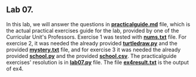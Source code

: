 ## Lab 07.



In this lab, we will answer the questions in **[practicalguide.md](https://github.com/alexandradecarvalho/programming-fundamentals/blob/main/practical-classes/lab07/practicalguide.md)** file, which is the actual practical exercises guide for the lab, provided by one of the Curricular Unit's Professors. Exercise 1 was tested with **[nums.txt](https://github.com/alexandradecarvalho/programming-fundamentals/blob/main/practical-classes/lab07/nums.txt)** file. For exercise 2, it was needed the already provided **[turtledraw.py](https://github.com/alexandradecarvalho/programming-fundamentals/blob/main/practical-classes/lab07/turtledraw.py)** and the provided **[mystery.txt](https://github.com/alexandradecarvalho/programming-fundamentals/blob/main/practical-classes/lab07/mystery.txt)** file, and for exercise 3 it was needed the already provided [**school.py**](https://github.com/alexandradecarvalho/programming-fundamentals/blob/main/practical-classes/lab07/school.py) and the provided **[school.csv](https://github.com/alexandradecarvalho/programming-fundamentals/blob/main/practical-classes/lab07/school.scv)**. The practicalguide exercises' resolution is in **[lab07.py](https://github.com/alexandradecarvalho/programming-fundamentals/blob/main/practical-classes/lab07/lab07.py)** file. The file **[ex4result.txt](https://github.com/alexandradecarvalho/programming-fundamentals/blob/main/practical-classes/lab07/ex4result.txt)** is the output of ex4.
